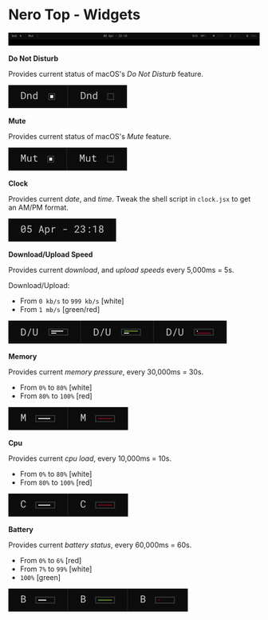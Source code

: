 # Nero Top - Widgets

![Nero - Top](images/nero-top.jpg)

**Do Not Disturb**

Provides current status of macOS's _Do Not Disturb_ feature.

![Nero - Top - Dnd](images/nero-top-dnd.jpg)

**Mute**

Provides current status of macOS's _Mute_ feature.

![Nero - Top - Mute](images/nero-top-mute.jpg)

**Clock**

Provides current _date_, and _time_. Tweak the shell script in `clock.jsx` to get an AM/PM format.

![Nero - Top - Clock](images/nero-top-clock.jpg)

**Download/Upload Speed**

Provides current _download_, and _upload speeds_ every 5,000ms = 5s.

Download/Upload:
- From `0 kb/s` to `999 kb/s` [white]
- From `1 mb/s` [green/red]

![Nero - Top - DU](images/nero-top-du.jpg)

**Memory**

Provides current _memory pressure_, every 30,000ms = 30s.

- From `0%` to `80%` [white]
- From `80%` to `100%` [red]

![Nero - Top - Mem](images/nero-top-mem.jpg)

**Cpu**

Provides current _cpu load_, every 10,000ms = 10s.

- From `0%` to `80%` [white]
- From `80%` to `100%` [red]

![Nero - Top - Cpu](images/nero-top-cpu.jpg)

**Battery**

Provides current _battery status_, every 60,000ms = 60s.

- From `0%` to `6%` [red]
- From `7%` to `99%` [white]
- `100%` [green]

![Nero - Top - Bat](images/nero-top-bat.jpg)
